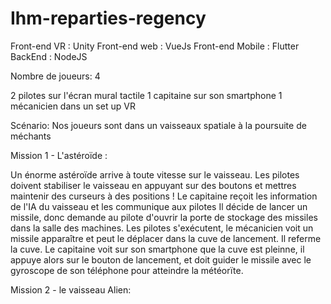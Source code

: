 # Ihm-reparties-regency

Front-end VR : Unity 
Front-end web : VueJs 
Front-end Mobile : Flutter 
BackEnd : NodeJS  



Nombre de joueurs: 4

2 pilotes sur l'écran mural tactile 
1 capitaine sur son smartphone
1 mécanicien dans un set up VR

Scénario:
Nos joueurs sont dans un vaisseaux spatiale à la poursuite de méchants

Mission 1 - L'astéroïde :

Un énorme astéroïde arrive à toute vitesse sur le vaisseau.
Les pilotes doivent stabiliser le vaisseau en appuyant sur des boutons et mettres maintenir des curseurs à des positions !
Le capitaine reçoit les information de l'IA du vaisseau et les communique aux pilotes
Il décide de lancer un missile, donc demande au pilote d'ouvrir la porte de stockage des missiles dans la salle des machines.
Les pilotes s'exécutent, le mécanicien voit un missile apparaître et peut le déplacer dans la cuve de lancement. Il referme la cuve.
Le capitaine voit sur son smartphone que la cuve est pleinne, il appuye alors sur le bouton de lancement, et doit guider le missile
avec le gyroscope de son téléphone pour atteindre la météorïte.

Mission 2 - le vaisseau Alien:
